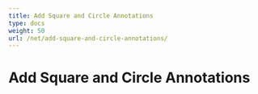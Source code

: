 ```yaml
---
title: Add Square and Circle Annotations
type: docs
weight: 50
url: /net/add-square-and-circle-annotations/
---
```

# Add Square and Circle Annotations

